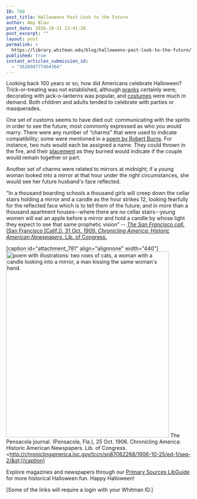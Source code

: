 ```yaml
---
ID: 780
post_title: Halloweens Past Look to the Future
author: Amy Blau
post_date: 2016-10-31 13:41:26
post_excerpt: ""
layout: post
permalink: >
  https://library.whitman.edu/blog/halloweens-past-look-to-the-future/
published: true
instant_articles_submission_id:
  - "362604777464364"
---
```

Looking back 100 years or so, how did Americans celebrate Halloween? Trick-or-treating was not established, although <a href="http://chroniclingamerica.loc.gov/lccn/sn86061216/1916-10-27/ed-1/seq-6/">pranks</a> certainly were; decorating with jack-o-lanterns was popular, and <a href="http://ezproxy.whitman.edu/login?url=http://search.proquest.com/wma/docview/1715401305/BA77CE71B17C4735PQ/10?accountid=1208">costumes</a> were much in demand. Both children and adults tended to celebrate with parties or masquerades.

One set of customs seems to have died out: communicating with the spirits in order to see the future, most commonly expressed as who you would marry. There were any number of “charms” that were used to indicate compatibility; some were mentioned in a <a href="http://www.robertburns.org/works/74.shtml">poem by Robert Burns</a>. For instance, two nuts would each be assigned a name. They could thrown in the fire, and their <a href="http://ezproxy.whitman.edu/login?url=http://search.proquest.com/docview/125004148/55EFFF2A7A94159PQ/10?accountid=1208">placement</a> as they burned would indicate if the couple would remain together or part.

Another set of charms were related to mirrors at midnight; if a young woman looked into a mirror at that hour under the right circumstances, she would see her future husband's face reflected.

“In a thousand boarding schools a thousand girls will creep down the cellar stairs holding a mirror and a candle as the hour strikes 12, looking fearfully for the reflected face which is to tell them of the future; and in more than a thousand apartment houses--where there are no cellar stairs--young women will eat an apple before a mirror and hold a candle by whose light they expect to see that same prophetic vision” -- <a href="http://chroniclingamerica.loc.gov/lccn/sn85066387/1909-10-31/ed-1/seq-12/"><i>The San Francisco call.</i> (San Francisco [Calif.]), 31 Oct. 1909. <i>Chronicling America: Historic American Newspapers</i>. Lib. of Congress.</a>

[caption id="attachment_781" align="alignnone" width="440"]<img class="wp-image-781 size-full" src="https://library.whitman.edu/blog/wp-content/uploads/sites/4/2016/10/halloween1906.jpg" alt="poem with illustrations: two rows of cats, a woman with a candle looking into a mirror, a man kissing the same woman's hand." width="440" height="503" /> The Pensacola journal. (Pensacola, Fla.), 25 Oct. 1906. Chronicling America: Historic American Newspapers. Lib. of Congress. &lt;http://chroniclingamerica.loc.gov/lccn/sn87062268/1906-10-25/ed-1/seq-2/&gt;[/caption]

Explore magazines and newspapers through our <a href="http://libguides.whitman.edu/primarysources">Primary Sources LibGuide</a> for more historical Halloween fun. Happy Halloween!

[Some of the links will require a login with your Whitman ID.]